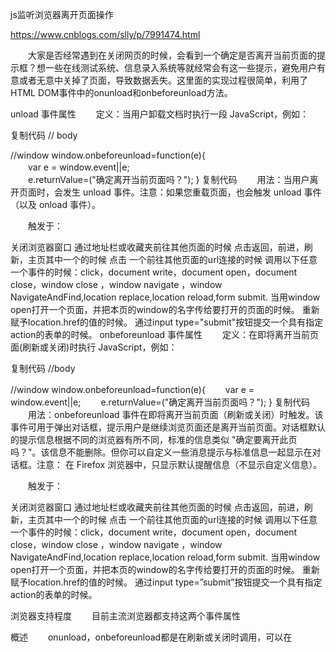


js监听浏览器离开页面操作

https://www.cnblogs.com/slly/p/7991474.html

　　大家是否经常遇到在关闭网页的时候，会看到一个确定是否离开当前页面的提示框？想一些在线测试系统、信息录入系统等就经常会有这一些提示，避免用户有意或者无意中关掉了页面，导致数据丢失。这里面的实现过程很简单，利用了HTML DOM事件中的onunload和onbeforeunload方法。

unload 事件属性
　　定义：当用户卸载文档时执行一段 JavaScript，例如：

复制代码
// body
<body onunload="goodbye()">

//window
window.onbeforeunload=function(e){     
　　var e = window.event||e;  
　　e.returnValue=("确定离开当前页面吗？");
} 
复制代码
　　用法：当用户离开页面时，会发生 unload 事件。注意：如果您重载页面，也会触发 unload 事件（以及 onload 事件）。　

　　触发于：

关闭浏览器窗口
通过地址栏或收藏夹前往其他页面的时候
点击返回，前进，刷新，主页其中一个的时候
点击 一个前往其他页面的url连接的时候
调用以下任意一个事件的时候：click，document write，document open，document close，window close ，window navigate ，window NavigateAndFind,location replace,location reload,form submit.
当用window open打开一个页面，并把本页的window的名字传给要打开的页面的时候。
重新赋予location.href的值的时候。
通过input type="submit"按钮提交一个具有指定action的表单的时候。
onbeforeunload 事件属性
　　定义：在即将离开当前页面(刷新或关闭)时执行 JavaScript，例如：

复制代码
//body
<body onbeforeunload="goodbye()">
//window
window.onbeforeunload=function(e){     
　　var e = window.event||e;  
　　e.returnValue=("确定离开当前页面吗？");
} 
复制代码
　　用法：onbeforeunload 事件在即将离开当前页面（刷新或关闭）时触发。该事件可用于弹出对话框，提示用户是继续浏览页面还是离开当前页面。对话框默认的提示信息根据不同的浏览器有所不同，标准的信息类似 "确定要离开此页吗？"。该信息不能删除。但你可以自定义一些消息提示与标准信息一起显示在对话框。注意： 在 Firefox 浏览器中，只显示默认提醒信息（不显示自定义信息）。

　　触发于： 

关闭浏览器窗口 
通过地址栏或收藏夹前往其他页面的时候 
点击返回，前进，刷新，主页其中一个的时候 
点击 一个前往其他页面的url连接的时候 
调用以下任意一个事件的时候：click，document write，document open，document close，window close ，window navigate ，window NavigateAndFind,location replace,location reload,form submit. 
当用window open打开一个页面，并把本页的window的名字传给要打开的页面的时候。 
重新赋予location.href的值的时候。 
通过input type=”submit”按钮提交一个具有指定action的表单的时候。
 

浏览器支持程度
　　目前主流浏览器都支持这两个事件属性

 

 

概述
　　onunload，onbeforeunload都是在刷新或关闭时调用，可以在<script>脚本中通过window.onunload来指定或者在<body>里指定。区别在于onbeforeunload在onunload之前执行，它还可以阻止onunload的执行。 onbeforeunload也是在页面刷新或关闭时调用，onbeforeunload是正要去服务器读取新的页面时调用，此时还没开始读取；而onunload则已经从服务器上读到了需要加载的新的页面，在即将替换掉当前页面时调用。onunload是无法阻止页面的更新和关闭的，而 onbeforeunload 可以做到。

　　附：

　　　　页面加载时只执行onload 
　　　　页面关闭时先执行onbeforeunload，最后onunload 
　　　　页面刷新时先执行onbeforeunload，然后onunload，最后onload  

 

附上部分效果图：

绑定body标签的代码：

复制代码
<!DOCTYPE html>
    <head>
        <meta charset="UTF-8">
        <title>测试</title>
        <script>
        　　function checkLeave(){
        　　　　event.returnValue="确定离开当前页面吗？";
        　　}
    　　</script>
    </head>
    <body onbeforeunload="checkLeave()">
        测试
    </body>
</html>
复制代码
谷歌浏览器下的效果：
点击刷新按钮：



点击返回按钮：



通过任务栏或者收藏夹前往其他界面：



关闭页面：



edge下的效果：
点击刷新按钮：



点击返回按钮：



关闭页面：



 注：在新版的火狐浏览器（我是用的版本: 57.0 ）里面，上面这种写法不生效？！

绑定window对象的代码：

复制代码
<!DOCTYPE html>
    <head>
        <meta charset="UTF-8">
        <title>测试</title>
        <script>
        　　window.onbeforeunload=function(e){     
            　　var e = window.event||e;  
            　　e.returnValue=("确定离开当前页面吗？");
            } 
    　　</script>
    </head>
    <body>
        测试
    </body>
</html>